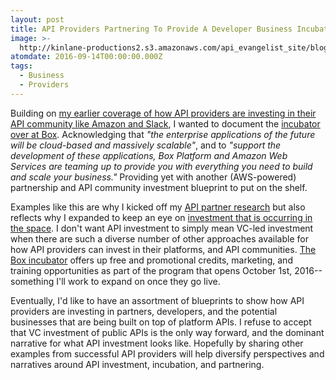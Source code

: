 ```yaml
---
layout: post
title: API Providers Partnering To Provide A Developer Business Incubator
image: >-
  http://kinlane-productions2.s3.amazonaws.com/api_evangelist_site/blog/box_incubator_construction.jpg
atomdate: 2016-09-14T00:00:00.000Z
tags:
  - Business
  - Providers
---
```

Building on [my earlier coverage of how API providers are investing in their API community like Amazon and Slack](http://apievangelist.com/2016/08/10/investing-in-your-api-community-like-amazon-and-slack/), I wanted to document the [incubator over at Box](https://developer.box.com/incubator). Acknowledging that _"the enterprise applications of the future will be cloud-based and massively scalable"_, and to _"support the development of these applications, Box Platform and Amazon Web Services are teaming up to provide you with everything you need to build and scale your business."_ Providing yet with another (AWS-powered) partnership and API community investment blueprint to put on the shelf.

Examples like this are why I kicked off my [API partner research](http://partners.apievangelist.com/) but also reflects why I expanded to keep an eye on [investment that is occurring in the space](http://investment.apievangelist.com/). I don't want API investment to simply mean VC-led investment when there are such a diverse number of other approaches available for how API providers can invest in their platforms, and API communities. [The Box incubator](https://developer.box.com/incubator) offers up free and promotional credits, marketing, and training opportunities as part of the program that opens October 1st, 2016--something I'll work to expand on once they go live.

Eventually, I'd like to have an assortment of blueprints to show how API providers are investing in partners, developers, and the potential businesses that are being built on top of platform APIs. I refuse to accept that VC investment of public APIs is the only way forward, and the dominant narrative for what API investment looks like. Hopefully by sharing other examples from successful API providers will help diversify perspectives and narratives around API investment, incubation, and partnering.